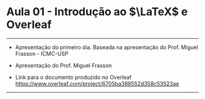# Aula 01 - Introdução ao $\LaTeX$ e Overleaf

---

- Apresentação do primeiro dia. Baseada na apresentação do Prof. Miguel Frasson - ICMC-USP

- Apresentação do Prof. Miguel Frasson

- Link para o documento produzido no Overleaf
https://www.overleaf.com/project/6705ba388552d358c53523ae

---

